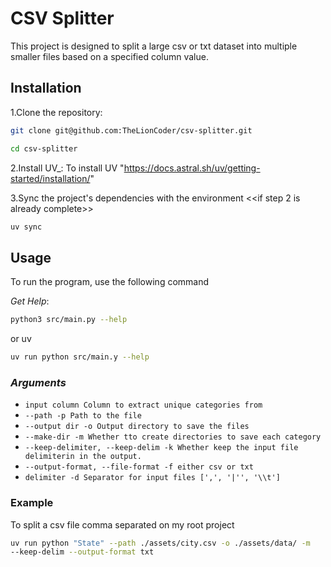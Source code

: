 # CSV Splitter

This project is designed to split a large csv or txt dataset into multiple
smaller files based on a specified column value.

## Installation

1.Clone the repository:

```sh
git clone git@github.com:TheLionCoder/csv-splitter.git

cd csv-splitter
```

2.Install UV\_:
To install UV "<https://docs.astral.sh/uv/getting-started/installation/>"

3.Sync the project's dependencies with the environment <<if step 2 is already complete>>

```sh
uv sync
```

## Usage

To run the program, use the following command

_Get Help_:

```sh
python3 src/main.py --help
```

or uv

```sh
uv run python src/main.y --help
```

### _Arguments_

- `input column Column to extract unique categories from`
- `--path -p Path to the file`
- `--output dir -o Output directory to save the files`
- `--make-dir -m Whether tto create directories to save each category`
- `--keep-delimiter, --keep-delim -k Whether keep the input file delimiterin
in the output.`
- `--output-format, --file-format -f either csv or txt`
- `delimiter -d Separator for input files [',', '|'', '\\t']`

### Example

To split a csv file comma separated on my root project

```sh
uv run python "State" --path ./assets/city.csv -o ./assets/data/ -m
--keep-delim --output-format txt
```
